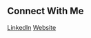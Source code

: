 ## Connect With Me
[LinkedIn](https://www.linkedin.com/in/casanovarodrigo/)
[Website](https://rodrigocasanova.space)




